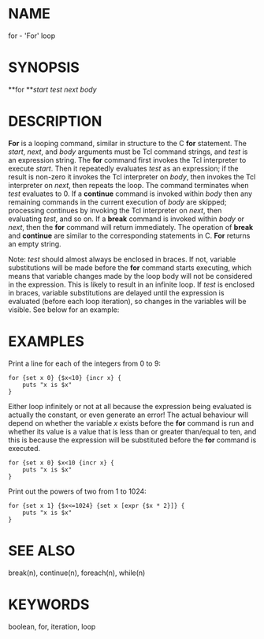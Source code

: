 # NAME

for - \'For\' loop

# SYNOPSIS

**for ***start test next body*

# DESCRIPTION

**For** is a looping command, similar in structure to the C **for**
statement. The *start*, *next*, and *body* arguments must be Tcl command
strings, and *test* is an expression string. The **for** command first
invokes the Tcl interpreter to execute *start*. Then it repeatedly
evaluates *test* as an expression; if the result is non-zero it invokes
the Tcl interpreter on *body*, then invokes the Tcl interpreter on
*next*, then repeats the loop. The command terminates when *test*
evaluates to 0. If a **continue** command is invoked within *body* then
any remaining commands in the current execution of *body* are skipped;
processing continues by invoking the Tcl interpreter on *next*, then
evaluating *test*, and so on. If a **break** command is invoked within
*body* or *next*, then the **for** command will return immediately. The
operation of **break** and **continue** are similar to the corresponding
statements in C. **For** returns an empty string.

Note: *test* should almost always be enclosed in braces. If not,
variable substitutions will be made before the **for** command starts
executing, which means that variable changes made by the loop body will
not be considered in the expression. This is likely to result in an
infinite loop. If *test* is enclosed in braces, variable substitutions
are delayed until the expression is evaluated (before each loop
iteration), so changes in the variables will be visible. See below for
an example:

# EXAMPLES

Print a line for each of the integers from 0 to 9:

    for {set x 0} {$x<10} {incr x} {
        puts "x is $x"
    }

Either loop infinitely or not at all because the expression being
evaluated is actually the constant, or even generate an error! The
actual behaviour will depend on whether the variable *x* exists before
the **for** command is run and whether its value is a value that is less
than or greater than/equal to ten, and this is because the expression
will be substituted before the **for** command is executed.

    for {set x 0} $x<10 {incr x} {
        puts "x is $x"
    }

Print out the powers of two from 1 to 1024:

    for {set x 1} {$x<=1024} {set x [expr {$x * 2}]} {
        puts "x is $x"
    }

# SEE ALSO

break(n), continue(n), foreach(n), while(n)

# KEYWORDS

boolean, for, iteration, loop

<!---
Copyright (c) 1993 The Regents of the University of California
Copyright (c) 1994-1997 Sun Microsystems, Inc
-->

